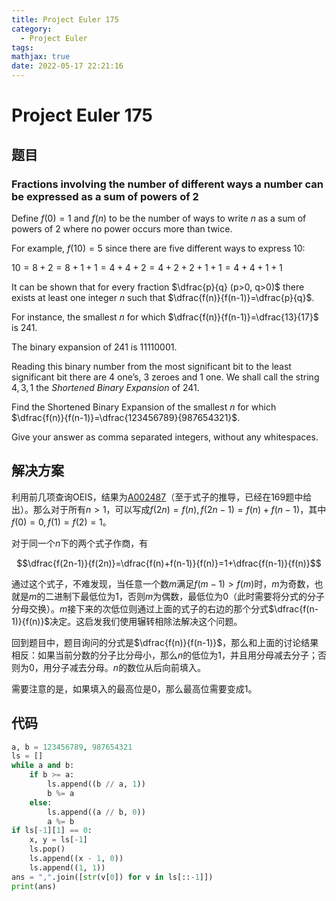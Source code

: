 ```yaml
---
title: Project Euler 175
category:
  - Project Euler
tags:
mathjax: true
date: 2022-05-17 22:21:16
---
```


<escape><!-- more --></escape>

# Project Euler 175

## 题目

### Fractions involving the number of different ways a number can be expressed as a sum of powers of 2

Define $f(0)=1$ and $f(n)$ to be the number of ways to write $n$ as a sum of powers of $2$ where no power occurs more than twice.

For example, $f(10)=5$ since there are five different ways to express $10$:

$10 = 8+2 = 8+1+1 = 4+4+2 = 4+2+2+1+1 = 4+4+1+1$

It can be shown that for every fraction $\dfrac{p}{q} (p>0, q>0)$ there exists at least one integer $n$ such that $\dfrac{f(n)}{f(n-1)}=\dfrac{p}{q}$.

For instance, the smallest $n$ for which $\dfrac{f(n)}{f(n-1)}=\dfrac{13}{17}$ is $241$.

The binary expansion of $241$ is $11110001$.

Reading this binary number from the most significant bit to the least significant bit there are $4$ one’s, $3$ zeroes and $1$ one. We shall call the string $4,3,1$ the *Shortened Binary Expansion* of $241$.

Find the Shortened Binary Expansion of the smallest $n$ for which $\dfrac{f(n)}{f(n-1)}=\dfrac{123456789}{987654321}$.

Give your answer as comma separated integers, without any whitespaces.

## 解决方案

利用前几项查询OEIS，结果为[A002487](https://oeis.org/A002487)（至于式子的推导，已经在169题中给出）。那么对于所有$n>1$，可以写成$f(2n)=f(n),f(2n-1)=f(n)+f(n-1)$，其中$f(0)=0,f(1)=f(2)=1$。

对于同一个$n$下的两个式子作商，有

$$\dfrac{f(2n-1)}{f(2n)}=\dfrac{f(n)+f(n-1)}{f(n)}=1+\dfrac{f(n-1)}{f(n)}$$

通过这个式子，不难发现，当任意一个数$m$满足$f(m-1)>f(m)$时，$m$为奇数，也就是$m$的二进制下最低位为$1$，否则$m$为偶数，最低位为$0$（此时需要将分式的分子分母交换）。$m$接下来的次低位则通过上面的式子的右边的那个分式$\dfrac{f(n-1)}{f(n)}$决定。这启发我们使用辗转相除法解决这个问题。

回到题目中，题目询问的分式是$\dfrac{f(n)}{f(n-1)}$，那么和上面的讨论结果相反：如果当前分数的分子比分母小，那么$n$的低位为$1$，并且用分母减去分子；否则为$0$，用分子减去分母。$n$的数位从后向前填入。

需要注意的是，如果填入的最高位是$0$，那么最高位需要变成$1$。

## 代码

```py
a, b = 123456789, 987654321
ls = []
while a and b:
    if b >= a:
        ls.append((b // a, 1))
        b %= a
    else:
        ls.append((a // b, 0))
        a %= b
if ls[-1][1] == 0:
    x, y = ls[-1]
    ls.pop()
    ls.append((x - 1, 0))
    ls.append((1, 1))
ans = ",".join([str(v[0]) for v in ls[::-1]])
print(ans)

```
